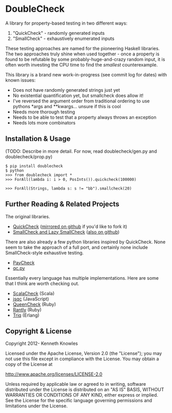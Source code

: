 DoubleCheck
===========

A library for property-based testing in two different ways:

1. "QuickCheck" - randomly generated inputs
2. "SmallCheck" - exhaustively enumerated inputs

These testing approaches are named for the pioneering Haskell libraries.  The two
approaches truly shine when used together - once a property is found to be
refutable by some probably-huge-and-crazy random input, it is often worth investing 
the CPU time to find the _smallest_ counterexample.

This library is a brand new work-in-progress (see commit log for dates) with known
issues:

 - Does not have randomly generated strings just yet
 - No existential quantification yet, but smallcheck does allow it!
 - I've reversed the argument order from traditional ordering to use pythons *args and **kwargs... unsure if this is cool
 - Needs more thorough testing
 - Needs to be able to test that a property always throws an exception
 - Needs lots more combinators


Installation & Usage
--------------------

(TODO: Describe in more detail. For now, read doublecheck/gen.py and doublecheck/prop.py)

    $ pip install doublecheck
    $ python
    >>> from doublecheck import * 
    >>> ForAll(lambda i: i > 0, PosInts()).quickcheck(100000)

    >>> ForAll(Strings, lambda s: s != "bb").smallcheck(20)


Further Reading & Related Projects
----------------------------------

The original libraries.

 - [QuickCheck]() ([mirrored on github](https://github.com/darcs-mirrors/QuickCheck) if you'd like to fork it)
 - [SmallCheck and Lazy SmallCheck](http://www.cs.york.ac.uk/fp/smallcheck/) ([also on github](https://github.com/feuerbach/smallcheck))

There are also already a few python libraries inspired by QuickCheck. None seem to take
the approach of a full port, and certainly none include SmallCheck-style exhaustive testing.

 - [PayCheck](https://github.com/markchadwick/paycheck) 
 - [qc.py](https://github.com/dbravender/qc)

Essentially every language has multiple implementations.
Here are some that I think are worth checking out.

 - [ScalaCheck](https://github.com/rickynils/scalacheck) (Scala)
 - [jsqc](https://github.com/sakari/jsqc) (JavaScript) 
 - [QueenCheck](https://github.com/rosylilly/QueenCheck) (Ruby)
 - [Rantly](https://github.com/hayeah/rantly) (Ruby)
 - [Triq](https://github.com/krestenkrab/triq) (Erlang)


Copyright & License
-------------------
Copyright 2012- Kenneth Knowles

Licensed under the Apache License, Version 2.0 (the "License"); you may not use
this file except in compliance with the License. You may obtain a copy of the
License at

http://www.apache.org/licenses/LICENSE-2.0

Unless required by applicable law or agreed to in writing, software distributed
under the License is distributed on an "AS IS" BASIS, WITHOUT WARRANTIES OR
CONDITIONS OF ANY KIND, either express or implied. See the License for the
specific language governing permissions and limitations under the License.
